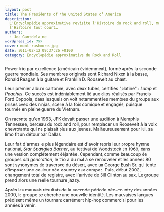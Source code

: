 ```yaml
---
layout: post
title: The Presidents of the United States of America
description:
  L'Encyclopédie approximative revisite l'Histoire du rock and roll, mais aussi
  l'Histoire tout court…
authors:
  - Joe Gantdelaine
wordpress_id: 755
cover: mont-rushmore.jpg
date: 2011-02-12 09:37:26 +0100
category: Encyclopédie approximative du Rock and Roll
---
```


Power trio par excellence (américain évidemment), formé après la seconde guerre
mondiale. Ses membres originels sont Richard Nixon à la basse, Ronald Reagan à
la guitare et Franklin D. Roosevelt au chant.

Leur premier album cartonne, avec deux tubes, certifiés "platine" : _Lump_ et
_Peaches_. Ce succès est indéniablement lié aux clips réalisés par Francis Ford
Coppola, dans lesquels on voit notamment les membres du groupe aux prises avec
des ninjas, scène à la fois comique et engagée, puisque tournée en pleine guerre
du Vietnam.

On raconte qu'en 1963, JFK devait passer une audition à Memphis Tennessee,
berceau du rock and roll, pour remplacer un Roosevelt à la voix chevrotante qui
ne plaisait plus aux jeunes. Malheureusement pour lui, sa limo fit un détour par
Dallas.

Leur fait d'armes le plus légendaire est d'avoir repris leur propre hymne
national, _Star Spangled Banner_, au festival de Woodstock en 1969, dans une
version complètement déjantée. Cependant, comme beaucoup de groupes _old
generation_, le trio a du mal à se renouveler et les années 80 sont synonymes de
traversée du désert, avec un George Bush Sr. qui tente d'imposer une couleur
néo-country aux compos. Puis, début 2002, changement total de registre, avec
l'arrivée de Bill Clinton au sax. Le groupe prend alors une réelle tournure
jazzy.

Après les mauvais résultats de la seconde période néo-country des années 2000,
le groupe se cherche une nouvelle identité. Les mauvaises langues prédisent même
un tournant carrément hip-hop commercial pour les années à venir.
